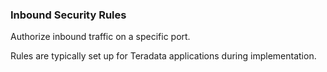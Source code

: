 ### Inbound Security Rules

Authorize inbound traffic on a specific port. 

Rules are typically set up for Teradata applications during implementation.